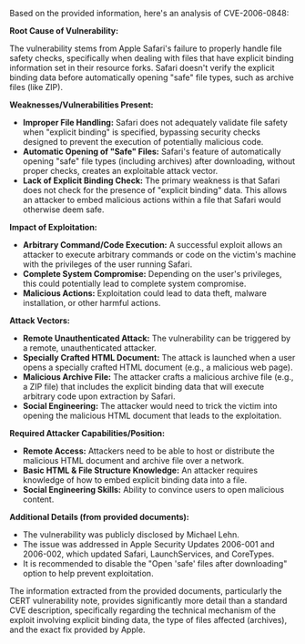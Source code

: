 Based on the provided information, here's an analysis of CVE-2006-0848:

**Root Cause of Vulnerability:**

The vulnerability stems from Apple Safari's failure to properly handle file safety checks, specifically when dealing with files that have explicit binding information set in their resource forks. Safari doesn't verify the explicit binding data before automatically opening "safe" file types, such as archive files (like ZIP).

**Weaknesses/Vulnerabilities Present:**

-   **Improper File Handling:** Safari does not adequately validate file safety when "explicit binding" is specified, bypassing security checks designed to prevent the execution of potentially malicious code.
-   **Automatic Opening of "Safe" Files:** Safari's feature of automatically opening "safe" file types (including archives) after downloading, without proper checks, creates an exploitable attack vector.
-  **Lack of Explicit Binding Check:**  The primary weakness is that Safari does not check for the presence of "explicit binding" data. This allows an attacker to embed malicious actions within a file that Safari would otherwise deem safe.

**Impact of Exploitation:**

-   **Arbitrary Command/Code Execution:** A successful exploit allows an attacker to execute arbitrary commands or code on the victim's machine with the privileges of the user running Safari.
-   **Complete System Compromise:** Depending on the user's privileges, this could potentially lead to complete system compromise.
-   **Malicious Actions:** Exploitation could lead to data theft, malware installation, or other harmful actions.

**Attack Vectors:**

-   **Remote Unauthenticated Attack:** The vulnerability can be triggered by a remote, unauthenticated attacker.
-   **Specially Crafted HTML Document:** The attack is launched when a user opens a specially crafted HTML document (e.g., a malicious web page).
-   **Malicious Archive File:** The attacker crafts a malicious archive file (e.g., a ZIP file) that includes the explicit binding data that will execute arbitrary code upon extraction by Safari.
-  **Social Engineering:** The attacker would need to trick the victim into opening the malicious HTML document that leads to the exploitation.

**Required Attacker Capabilities/Position:**

-   **Remote Access:** Attackers need to be able to host or distribute the malicious HTML document and archive file over a network.
-   **Basic HTML & File Structure Knowledge:** An attacker requires knowledge of how to embed explicit binding data into a file.
-   **Social Engineering Skills:** Ability to convince users to open malicious content.

**Additional Details (from provided documents):**

- The vulnerability was publicly disclosed by Michael Lehn.
- The issue was addressed in Apple Security Updates 2006-001 and 2006-002, which updated Safari, LaunchServices, and CoreTypes.
- It is recommended to disable the "Open 'safe' files after downloading" option to help prevent exploitation.

The information extracted from the provided documents, particularly the CERT vulnerability note, provides significantly more detail than a standard CVE description, specifically regarding the technical mechanism of the exploit involving explicit binding data, the type of files affected (archives), and the exact fix provided by Apple.